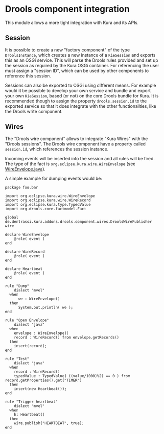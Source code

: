# Drools component integration

This module allows a more tight integration with Kura and its APIs.

## Session

It is possible to create a new "factory component" of the type `DroolsInstance`, which creates a
new instance of a `KieSession` and exports this as an OSGi service. This will parse the Drools rules
provided and set up the session as required by the Kura OSGi container. For referencing the user must
assign a "session ID", which can be used by other components to reference this session.

Sessions can also be exported to OSGi using different means. For example would it be possible to
develop your own service and bundle and export your own `KieSession`, based (or not) on the
core Drools bundle for Kura. It is recommended though to assign the property `drools.session.id` to
the exported service so that it does integrate with the other functionalities, like the Drools write component.

## Wires

The "Drools wire component" allows to integrate "Kura Wires" with the "Drools sessions". The Drools wire
component have a property called `session.id`, which references the session instance.

Incoming events will be inserted into the session and all rules will be fired. The type of the fact is `org.eclipse.kura.wire.WireEnvelope` (see [WireEnvelope.java](https://github.com/eclipse/kura/blob/develop/kura/org.eclipse.kura.api/src/main/java/org/eclipse/kura/wire/WireEnvelope.java)).

A simple example for dumping events would be:

~~~
package foo.bar

import org.eclipse.kura.wire.WireEnvelope
import org.eclipse.kura.wire.WireRecord
import org.eclipse.kura.type.TypedValue
import org.drools.core.factmodel.Fact

global de.dentrassi.kura.addons.drools.component.wires.DroolsWirePublisher wire

declare WireEnvelope
    @role( event )
end

declare WireRecord
    @role( event )
end

declare Heartbeat
    @role( event )
end

rule "Dump"
    dialect "mvel"
  when
      we : WireEnvelope()
  then
      System.out.println( we );
end

rule "Open Envelope"
    dialect "java"
  when
    envelope : WireEnvelope()
    record : WireRecord() from envelope.getRecords()
  then
    insert(record);
end

rule "Test"
    dialect "java"
  when
    record : WireRecord()
    typedValue : TypedValue( ((value/1000)%2) == 0 ) from record.getProperties().get("TIMER")
  then
    insert(new Heartbeat());
end

rule "Trigger heartbeat"
    dialect "mvel"
  when
    h: Heartbeat()
  then
    wire.publish("HEARTBEAT", true);
end
~~~